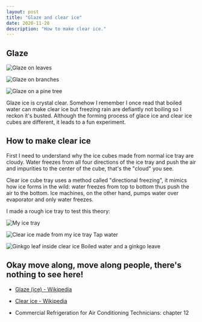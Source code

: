 ```yaml
---
layout: post
title: "Glaze and clear ice"
date: 2020-11-28
description: "How to make clear ice."
---
```


## Glaze

![Glaze on leaves](https://upload.wikimedia.org/wikipedia/commons/0/03/Glaze_on_leaves.jpg)

![Glaze on branches](https://upload.wikimedia.org/wikipedia/commons/2/29/Glaze_on_branches.jpg)

![Glaze on a pine tree](https://upload.wikimedia.org/wikipedia/commons/3/3a/Glaze_on_a_pine_tree.jpg)

Glaze ice is crystal clear. Somehow I remember I once read that boiled water can make clear ice but freezing rain are defiantly not boiling so I reckon it's busted. Although the forming process of glace ice and clear ice cubes are different, it leads to a fun experiment.

## How to make clear ice

First I need to understand why the ice cubes made from normal ice tray are cloudy. Water freezes from all four directions of the ice tray and push the air and impurities to the center of the cube, that's the "cloud" you see.

Clear ice cube tray uses a method called "directional freezing", it mimics how ice forms in  the wild: water freezes from top to bottom thus push the air to the bottom. Ice machines, on the other hand, pumps water over evaporator and only water freezes.

I made a rough ice tray to test this theory:

![My ice tray](https://upload.wikimedia.org/wikipedia/commons/7/76/Homemade_clear_ice_tray.jpg)

![Clear ice made from my ice tray](https://upload.wikimedia.org/wikipedia/commons/7/7f/Clear_ice.jpg)
Tap water

![Ginkgo leaf inside clear ice](https://upload.wikimedia.org/wikipedia/commons/5/53/Clear_ice_with_ginkgo_leave.jpg)
Boiled water and a ginkgo leave

## Okay move along, move along people, there's nothing to see here!

- [Glaze (ice) - Wikipedia](https://en.wikipedia.org/wiki/Glaze_(ice))

- [Clear ice - Wikipedia](https://en.wikipedia.org/wiki/Clear_ice)

- Commercial Refrigeration for Air Conditioning Technicians: chapter 12
